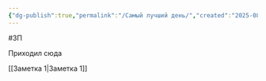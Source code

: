 ```yaml
---
{"dg-publish":true,"permalink":"/Самый лучший день/","created":"2025-08-05T16:16:47.000+03:00","updated":"2025-08-05T16:16:47.000+03:00"}
---
```




#ЗП


Приходил сюда

[[Заметка 1\|Заметка 1]]

